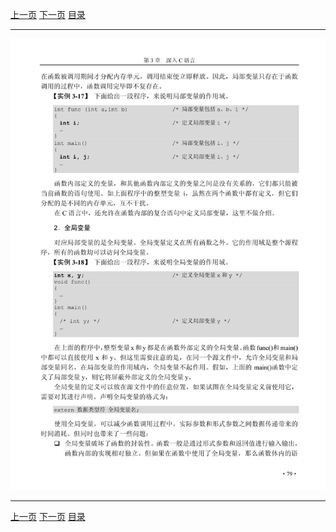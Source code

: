 [上一页](091.md) [下一页](093.md) [目录](../README.md)

***

![092](../images/092.png)

***

[上一页](091.md) [下一页](093.md) [目录](../README.md)
